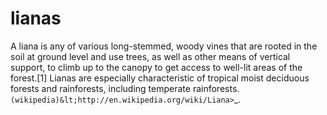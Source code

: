 lianas
======

A liana is any of various long-stemmed, woody vines that are rooted in the soil at ground level and use trees, as well as other means of vertical support, to climb up to the canopy to get access to well-lit areas of the forest.[1] Lianas are especially characteristic of tropical moist deciduous forests and rainforests, including temperate rainforests. `(wikipedia)&lt;http://en.wikipedia.org/wiki/Liana>`_.
